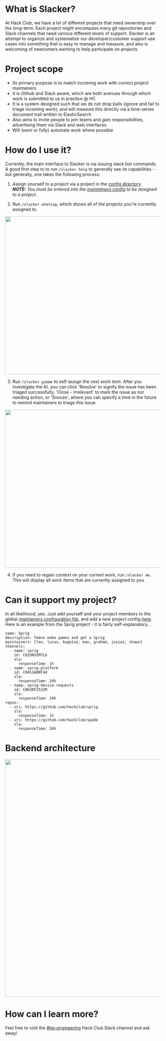 # What is Slacker?
At Hack Club, we have a lot of different projects that need ownership over the long-term.  Each project might encompass many git repositories and Slack channels that need various different levels of support.  Slacker is an attempt to organize and systematize our developer/customer support use cases into something that is easy to manage and measure, and also is welcoming of newcomers wanting to help participate on projects.

# Project scope
* Its primary purpose is to match incoming work with correct project maintainers
* It is Github and Slack aware, which are both avenues through which work is submitted to us in practice @ HC
* It is a system designed such that we do not drop balls (ignore and fail to triage incoming work), and will measure this directly via a time-series document trail written to ElasticSearch
* Also aims to invite people to join teams and gain responsibilities, advertising them via Slack and web interfaces
* Will (semi or fully) automate work where possible

# How do I use it?
Currently, the main interface to Slacker is via issuing slack bot commands.  A good first step to to run ```/slacker help``` to generally see its capabilities - but generally, one takes the following process:
1. Assign yourself to a project via a project in the [config directory](https://github.com/hackclub/slacker/tree/main/config).
  <br>**_NOTE:_** _You must be entered into the [maintainers config](https://github.com/hackclub/slacker/blob/main/maintainers.yaml) to be assigned to a project._

2. Run ```/slacker whatsup```, which shows all of the projects you're currently assigned to.
  <img width="512px" src="https://cloud-leau67md4-hack-club-bot.vercel.app/0screenshot_2023-11-13_at_11.03.36_am.png">


3. Run ```/slacker gimme``` to self-assign the next work item.  After you investigate the AI, you can click 'Resolve' to signify the issue has been triaged successfully, 'Close - Irrelevant' to mark the issue as not needing action, or 'Snooze', where you can specify a time in the future to remind maintainers to triage this issue.

  <img width="512px" src="https://cloud-o3tl16zau-hack-club-bot.vercel.app/0screenshot_2023-11-13_at_2.35.43_pm.png">

4. If you need to regain context on your current work, run ```/slacker me```.  This will display all work items that are currently assigned to you.

# Can it support my project?
In all likelihood, yes.  Just add yourself and your project members to the global [maintainers configuration file](https://github.com/hackclub/slacker/blob/main/maintainers.yaml), and add a new project config [here](https://github.com/hackclub/slacker/tree/main/config).  Here is an example from the Sprig project - it is fairly self-explanatory...
```
name: Sprig
description: Teens make games and get a Sprig
maintainers: [leo, lucas, kognise, max, graham, josias, shawn]
channels:
  - name: sprig
    id: C02UN35M7LG
    sla:
      responseTime: 1h
  - name: sprig-platform
    id: C04S1A8NT44
    sla:
      responseTime: 24h
  - name: sprig-device-requests
    id: C063DFZ532M
    sla:
      responseTime: 24h
repos:
  - uri: https://github.com/hackclub/sprig
    sla:
      responseTime: 1h
  - uri: https://github.com/hackclub/spade
    sla:
      responseTime: 24h
```

# Backend architecture
<img width="768px" src="https://cloud-5qrh6ctqm-hack-club-bot.vercel.app/0screenshot_2023-11-13_at_9.37.43_am.png">

# How can I learn more?
Feel free to visit the [#hq-engineering](https://hackclub.slack.com/archives/C05SVRTCDGV) Hack Club Slack channel and ask away!
